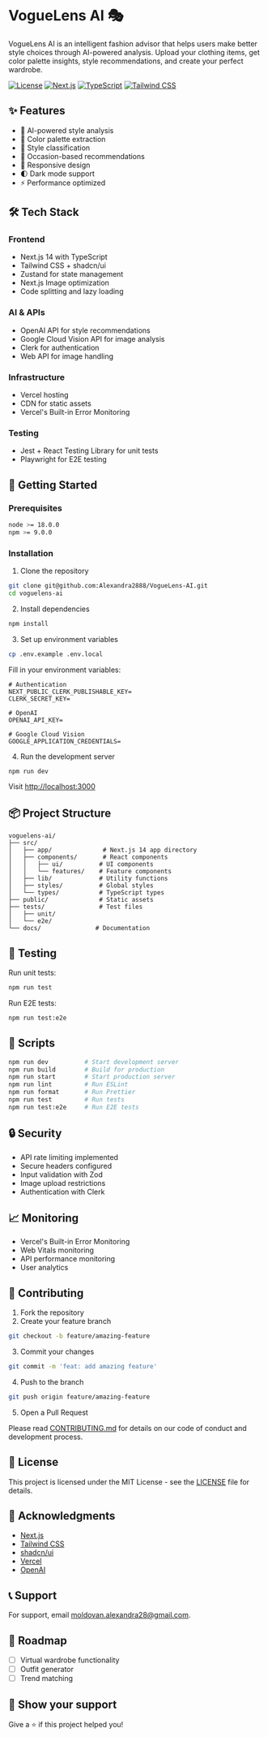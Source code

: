 # VogueLens AI 🎭

VogueLens AI is an intelligent fashion advisor that helps users make better style choices through AI-powered analysis. Upload your clothing items, get color palette insights, style recommendations, and create your perfect wardrobe.

[![License](https://img.shields.io/badge/license-MIT-blue.svg)](LICENSE)
[![Next.js](https://img.shields.io/badge/Next.js-14-black)](https://nextjs.org/)
[![TypeScript](https://img.shields.io/badge/TypeScript-5.0-blue)](https://www.typescriptlang.org/)
[![Tailwind CSS](https://img.shields.io/badge/Tailwind-3.0-38B2AC)](https://tailwindcss.com/)

## ✨ Features

- 🤖 AI-powered style analysis
- 🎨 Color palette extraction
- 👗 Style classification
- 📅 Occasion-based recommendations
- 📱 Responsive design
- 🌓 Dark mode support
- ⚡️ Performance optimized

## 🛠 Tech Stack

### Frontend

- Next.js 14 with TypeScript
- Tailwind CSS + shadcn/ui
- Zustand for state management
- Next.js Image optimization
- Code splitting and lazy loading

### AI & APIs

- OpenAI API for style recommendations
- Google Cloud Vision API for image analysis
- Clerk for authentication
- Web API for image handling

### Infrastructure

- Vercel hosting
- CDN for static assets
- Vercel's Built-in Error Monitoring

### Testing

- Jest + React Testing Library for unit tests
- Playwright for E2E testing

## 🚀 Getting Started

### Prerequisites

```bash
node >= 18.0.0
npm >= 9.0.0
```

### Installation

1. Clone the repository

```bash
git clone git@github.com:Alexandra2888/VogueLens-AI.git
cd voguelens-ai
```

2. Install dependencies

```bash
npm install
```

3. Set up environment variables

```bash
cp .env.example .env.local
```

Fill in your environment variables:

```env
# Authentication
NEXT_PUBLIC_CLERK_PUBLISHABLE_KEY=
CLERK_SECRET_KEY=

# OpenAI
OPENAI_API_KEY=

# Google Cloud Vision
GOOGLE_APPLICATION_CREDENTIALS=
```

4. Run the development server

```bash
npm run dev
```

Visit [http://localhost:3000](http://localhost:3000)

## 📦 Project Structure

```
voguelens-ai/
├── src/
│   ├── app/              # Next.js 14 app directory
│   ├── components/       # React components
│   │   ├── ui/          # UI components
│   │   └── features/    # Feature components
│   ├── lib/             # Utility functions
│   ├── styles/          # Global styles
│   └── types/           # TypeScript types
├── public/              # Static assets
├── tests/               # Test files
│   ├── unit/
│   └── e2e/
└── docs/               # Documentation
```

## 🧪 Testing

Run unit tests:

```bash
npm run test
```

Run E2E tests:

```bash
npm run test:e2e
```

## 🔧 Scripts

```bash
npm run dev          # Start development server
npm run build        # Build for production
npm run start        # Start production server
npm run lint         # Run ESLint
npm run format       # Run Prettier
npm run test         # Run tests
npm run test:e2e     # Run E2E tests
```

## 🔒 Security

- API rate limiting implemented
- Secure headers configured
- Input validation with Zod
- Image upload restrictions
- Authentication with Clerk

## 📈 Monitoring

- Vercel's Built-in Error Monitoring
- Web Vitals monitoring
- API performance monitoring
- User analytics

## 🤝 Contributing

1. Fork the repository
2. Create your feature branch

```bash
git checkout -b feature/amazing-feature
```

3. Commit your changes

```bash
git commit -m 'feat: add amazing feature'
```

4. Push to the branch

```bash
git push origin feature/amazing-feature
```

5. Open a Pull Request

Please read [CONTRIBUTING.md](CONTRIBUTING.md) for details on our code of conduct and development process.

## 📄 License

This project is licensed under the MIT License - see the [LICENSE](LICENSE) file for details.

## 🙏 Acknowledgments

- [Next.js](https://nextjs.org/)
- [Tailwind CSS](https://tailwindcss.com/)
- [shadcn/ui](https://ui.shadcn.com/)
- [Vercel](https://vercel.com/)
- [OpenAI](https://openai.com/)

## 📞 Support

For support, email moldovan.alexandra28@gmail.com.

## 🔮 Roadmap

- [ ] Virtual wardrobe functionality
- [ ] Outfit generator
- [ ] Trend matching

## 🌟 Show your support

Give a ⭐️ if this project helped you!
